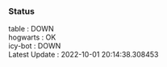 ### Status


table : DOWN  
hogwarts : OK  
icy-bot : DOWN  
Latest Update : 2022-10-01 20:14:38.308453
